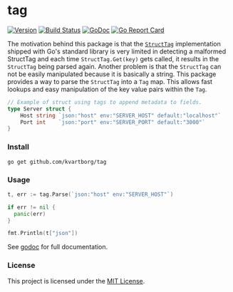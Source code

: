 # tag

[![Version](https://img.shields.io/github/release/kvartborg/tag.svg)](https://github.com/kvartborg/tag/releases)
[![Build Status](https://travis-ci.org/kvartborg/tag.svg?branch=master)](https://travis-ci.org/kvartborg/tag)
[![GoDoc](https://godoc.org/github.com/kvartborg/tag?status.svg)](https://godoc.org/github.com/kvartborg/tag)
[![Go Report Card](https://goreportcard.com/badge/github.com/kvartborg/tag)](https://goreportcard.com/report/github.com/kvartborg/tag)


The motivation behind this package is that the [`StructTag`](https://github.com/golang/go/blob/0377f061687771eddfe8de78d6c40e17d6b21a39/src/reflect/type.go#L1110)
implementation shipped with Go's standard library is very limited in
detecting a malformed StructTag and each time `StructTag.Get(key)` gets called,
it results in the `StructTag` being parsed again. Another problem is that the
`StructTag` can not be easily manipulated because it is basically a string.
This package provides a way to parse the `StructTag` into a `Tag` map. This
allows fast lookups and easy manipulation of the key value pairs within the
`Tag`.

```go
// Example of struct using tags to append metadata to fields.
type Server struct {
	Host string `json:"host" env:"SERVER_HOST" default:"localhost"`
	Port int    `json:"port" env:"SERVER_PORT" default:"3000"`
}
```

### Install
```
go get github.com/kvartborg/tag
```

### Usage
```go
t, err := tag.Parse(`json:"host" env:"SERVER_HOST"`)

if err != nil {
  panic(err)
}

fmt.Println(t["json"])
```
See [godoc](https://godoc.org/github.com/kvartborg/tag) for full documentation.

### License
This project is licensed under the [MIT License](https://github.com/kvartborg/tag/blob/master/LICENSE).
